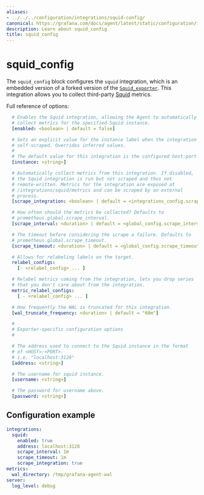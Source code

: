 ```yaml
---
aliases:
- ../../../configuration/integrations/squid-config/
canonical: https://grafana.com/docs/agent/latest/static/configuration/integrations/squid-config/
description: Learn about squid_config
title: squid_config
---
```


# squid_config

The `squid_config` block configures the `squid` integration,
which is an embedded version of a forked version of the [`Squid_exporter`](https://github.com/boynux/squid-exporter). This integration allows you to collect third-party [Squid](http://www.squid-cache.org/) metrics.

Full reference of options:

```yaml
  # Enables the Squid integration, allowing the Agent to automatically
  # collect metrics for the specified Squid instance.
  [enabled: <boolean> | default = false]

  # Sets an explicit value for the instance label when the integration is
  # self-scraped. Overrides inferred values.
  #
  # The default value for this integration is the configured host:port of the connection string.
  [instance: <string>]

  # Automatically collect metrics from this integration. If disabled,
  # the Squid integration is run but not scraped and thus not
  # remote-written. Metrics for the integration are exposed at
  # /integrations/squid/metrics and can be scraped by an external
  # process.
  [scrape_integration: <boolean> | default = <integrations_config.scrape_integrations>]

  # How often should the metrics be collected? Defaults to
  # prometheus.global.scrape_interval.
  [scrape_interval: <duration> | default = <global_config.scrape_interval>]

  # The timeout before considering the scrape a failure. Defaults to
  # prometheus.global.scrape_timeout.
  [scrape_timeout: <duration> | default = <global_config.scrape_timeout>]

  # Allows for relabeling labels on the target.
  relabel_configs:
    [- <relabel_config> ... ]

  # Relabel metrics coming from the integration, lets you drop series
  # that you don't care about from the integration.
  metric_relabel_configs:
    [ - <relabel_config> ... ]

  # How frequently the WAL is truncated for this integration.
  [wal_truncate_frequency: <duration> | default = "60m"]

  #
  # Exporter-specific configuration options
  #

  # The address used to connect to the Squid instance in the format
  # of <HOST>:<PORT>.
  # i.e. "localhost:3128"
  [address: <string>]

  # The username for squid instance.
  [username: <string>]

  # The password for username above.
  [password: <string>]
```

## Configuration example

```yaml
integrations:
  squid:
    enabled: true
    address: localhost:3128
    scrape_interval: 1m
    scrape_timeout: 1m
    scrape_integration: true
metrics:
  wal_directory: /tmp/grafana-agent-wal
server:
  log_level: debug
```
